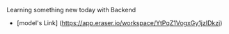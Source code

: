 Learning something new today with Backend

- [model's Link] (https://app.eraser.io/workspace/YtPqZ1VogxGy1jzIDkzj)
